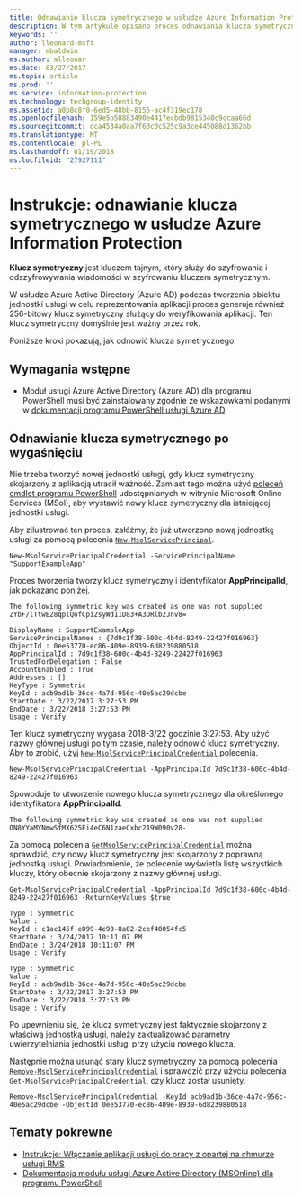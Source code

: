```yaml
---
title: Odnawianie klucza symetrycznego w usłudze Azure Information Protection
description: W tym artykule opisano proces odnawiania klucza symetrycznego w usłudze Azure Information Protection.
keywords: ''
author: lleonard-msft
manager: mbaldwin
ms.author: alleonar
ms.date: 03/27/2017
ms.topic: article
ms.prod: ''
ms.service: information-protection
ms.technology: techgroup-identity
ms.assetid: a0b8c8f0-6ed5-48bb-8155-ac4f319ec178
ms.openlocfilehash: 159e5b58883490e4417ecbdb9815340c9ccaa66d
ms.sourcegitcommit: dca4534a0aa7f63c0c525c9a3ce445088d1362bb
ms.translationtype: MT
ms.contentlocale: pl-PL
ms.lasthandoff: 01/19/2018
ms.locfileid: "27927111"
---
```

# <a name="how-to-renew-the-symmetric-key-in-azure-information-protection"></a>Instrukcje: odnawianie klucza symetrycznego w usłudze Azure Information Protection

**Klucz symetryczny** jest kluczem tajnym, który służy do szyfrowania i odszyfrowywania wiadomości w szyfrowaniu kluczem symetrycznym.  

W usłudze Azure Active Directory (Azure AD) podczas tworzenia obiektu jednostki usługi w celu reprezentowania aplikacji proces generuje również 256-bitowy klucz symetryczny służący do weryfikowania aplikacji. Ten klucz symetryczny domyślnie jest ważny przez rok. 

Poniższe kroki pokazują, jak odnowić klucza symetrycznego. 

## <a name="prerequisites"></a>Wymagania wstępne

* Moduł usługi Azure Active Directory (Azure AD) dla programu PowerShell musi być zainstalowany zgodnie ze wskazówkami podanymi w [dokumentacji programu PowerShell usługi Azure AD](https://docs.microsoft.com/powershell/msonline/).


## <a name="renewing-the-symmetric-key-after-expiry"></a>Odnawianie klucza symetrycznego po wygaśnięciu

Nie trzeba tworzyć nowej jednostki usługi, gdy klucz symetryczny skojarzony z aplikacją utracił ważność. Zamiast tego można użyć [poleceń cmdlet programu PowerShell](https://docs.microsoft.com/powershell/module/msonline) udostępnianych w witrynie Microsoft Online Services (MSol), aby wystawić nowy klucz symetryczny dla istniejącej jednostki usługi.

Aby zilustrować ten proces, załóżmy, że już utworzono nową jednostkę usługi za pomocą polecenia [`New-MsolServicePrincipal`](https://docs.microsoft.com/powershell/msonline/v1/new-msolserviceprincipalcredential).

```
New-MsolServicePrincipalCredential -ServicePrincipalName "SupportExampleApp"
```

Proces tworzenia tworzy klucz symetryczny i identyfikator **AppPrincipalId**, jak pokazano poniżej.

```
The following symmetric key was created as one was not supplied
ZYbF/lTtwE28qplQofCpi2syWd11D83+A3DRlb2Jnv8=

DisplayName : SupportExampleApp
ServicePrincipalNames : {7d9c1f38-600c-4b4d-8249-22427f016963}
ObjectId : 0ee53770-ec86-409e-8939-6d8239880518
AppPrincipalId : 7d9c1f38-600c-4b4d-8249-22427f016963
TrustedForDelegation : False
AccountEnabled : True
Addresses : []
KeyType : Symmetric
KeyId : acb9ad1b-36ce-4a7d-956c-40e5ac29dcbe
StartDate : 3/22/2017 3:27:53 PM
EndDate : 3/22/2018 3:27:53 PM
Usage : Verify
```

Ten klucz symetryczny wygasa 2018-3/22 godzinie 3:27:53. Aby użyć nazwy głównej usługi po tym czasie, należy odnowić klucz symetryczny. Aby to zrobić, użyj [ `New-MsolServicePrincipalCredential` ](https://docs.microsoft.com/powershell/msonline/v1/new-msolserviceprincipalcredential) polecenia. 

```
New-MsolServicePrincipalCredential -AppPrincipalId 7d9c1f38-600c-4b4d-8249-22427f016963
```

Spowoduje to utworzenie nowego klucza symetrycznego dla określonego identyfikatora **AppPrincipalId**.

```
The following symmetric key was created as one was not supplied ON8YYaMYNmwSfMX625Ei4eC6N1zaeCxbc219W090v28-
```
Za pomocą polecenia [`GetMsolServicePrincipalCredential`](https://docs.microsoft.com/powershell/msonline/v1/get-msolserviceprincipalcredential) można sprawdzić, czy nowy klucz symetryczny jest skojarzony z poprawną jednostką usługi. Powiadomienie, że polecenie wyświetla listę wszystkich kluczy, który obecnie skojarzony z nazwy głównej usługi.

```
Get-MsolServicePrincipalCredential -AppPrincipalId 7d9c1f38-600c-4b4d-8249-22427f016963 -ReturnKeyValues $true

Type : Symmetric
Value :
KeyId : c1ac145f-e899-4c90-8a02-2cef40054fc5
StartDate : 3/24/2017 10:11:07 PM
EndDate : 3/24/2018 10:11:07 PM
Usage : Verify

Type : Symmetric
Value :
KeyId : acb9ad1b-36ce-4a7d-956c-40e5ac29dcbe
StartDate : 3/22/2017 3:27:53 PM
EndDate : 3/22/2018 3:27:53 PM
Usage : Verify
```

Po upewnieniu się, że klucz symetryczny jest faktycznie skojarzony z właściwą jednostką usługi, należy zaktualizować parametry uwierzytelniania jednostki usługi przy użyciu nowego klucza. 

Następnie można usunąć stary klucz symetryczny za pomocą polecenia [`Remove-MsolServicePrincipalCredential`](https://docs.microsoft.com/powershell/msonline/v1/remove-msolserviceprincipalcredential) i sprawdzić przy użyciu polecenia `Get-MsolServicePrincipalCredential`, czy klucz został usunięty.

```
Remove-MsolServicePrincipalCredential -KeyId acb9ad1b-36ce-4a7d-956c-40e5ac29dcbe -ObjectId 0ee53770-ec86-409e-8939-6d8239880518
```

## <a name="related-topics"></a>Tematy pokrewne

* [Instrukcje: Włączanie aplikacji usługi do pracy z opartej na chmurze usługi RMS](how-to-use-file-api-with-aadrm-cloud.md)
* [Dokumentacja modułu usługi Azure Active Directory (MSOnline) dla programu PowerShell](https://docs.microsoft.com/powershell/msonline/)
